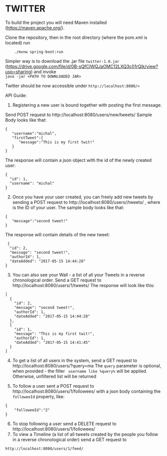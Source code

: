 

# TWITTER


To build the project you will need Maven installed (https://maven.apache.org/).

Clone the repository, then in the root directory (where the pom.xml is located) run 
```
	./mvnw spring-boot:run
```

Simpler way is to download the .jar file ```twitter-1.0.jar ``` (https://drive.google.com/file/d/0B-sQfCIWQJaOMC12LXQ3c01rQlk/view?usp=sharing) and invoke   
```java -jar <PATH TO DOWNLOADED JAR>```

Twitter should be now accessible under ```http://localhost:8080/>```

API Guide:

1. Registering a new user is bound together with posting the first message.

Send POST request to http://localhost:8080/users/new/tweets/ Sample Body looks like that:
```
{  
   "username":"michal",
   "firstTweet":{  
      "message":"This is my first twit!"
   }
}
```

The response will contain a json object with the id of the newly created user:
```
{
  "id": 1,
  "username": "michal"
}
```

2. Once you have your user created, you can freely add new tweets by sending a POST request to http://localhost:8080/users/<ID>/tweets/  , where <ID> is the ID of your user. The sample body looks like that:
```
{  
   "message":"second tweet!"
}
```
The response will contain details of the new tweet:
```
 {
  "id": 2,
  "message": "second tweet!",
  "authorId": 1,
  "dateAdded": "2017-05-15 14:44:28"
}

```

3. You can also see your Wall - a list of all your Tweets in a reverse chronological order. Send a GET request to http://localhost:8080/users/1/tweets/ 
The response will look like this:
```
[
  {
    "id": 2,
    "message": "second tweet!",
    "authorId": 1,
    "dateAdded": "2017-05-15 14:44:28"
  },
  {
    "id": 1,
    "message": "This is my first twit!",
    "authorId": 1,
    "dateAdded": "2017-05-15 14:41:45"
  }
]
```
4. To get a list of all users in the system, send a GET request to http://localhost:8080/users/?query=ma
The ```query``` parameter is optional, when provided - the filter ``` username like %query%``` will be applied. Otherwise, unfiltered list will be returned

5. To follow a user sent a POST request to http://localhost:8080/users/1/followees/ with a json body containing the ```followeeId``` property, like:
```
{
    "followeeId":"2"
}
```
6. To stop following a user send a DELETE request to http://localhost:8080/users/1/followees/<FOLLOWEE ID>
7. To view a Timeline (a list of all tweets created by the people you follow in a reverse chronological order) send a GET request to 

```http://localhost:8080/users/1/feed/```




